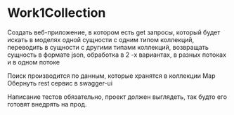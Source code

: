 # Work1Collection

Создать веб-приложение, в котором есть get запросы, который будет искать в моделях одной сущности с одним типом коллекций, переводить в сущности с другими типами коллекций, возвращать сущность в формате json, обработка в 2 -х вариантах, в разных потоках и в одном потоке

Поиск производится по данным, которые хранятся в коллекции Map
Обернуть rest сервис в swagger-ui

Написание тестов обязательно, проект должен выглядеть, так будто его готовят внедрять на прод.
